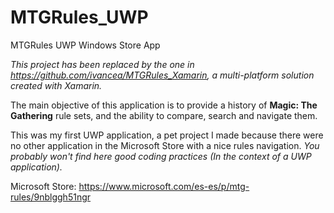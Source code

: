 # MTGRules_UWP
MTGRules UWP Windows Store App

*This project has been replaced by the one in https://github.com/ivancea/MTGRules_Xamarin, a multi-platform solution created with Xamarin.*

The main objective of this application is to provide a history of **Magic: The Gathering** rule sets, and the ability to compare, search and navigate them.

This was my first UWP application, a pet project I made because there were no other application in the Microsoft Store with a nice rules navigation. *You probably won't find here good coding practices (In the context of a UWP application).*

Microsoft Store: https://www.microsoft.com/es-es/p/mtg-rules/9nblggh51ngr
